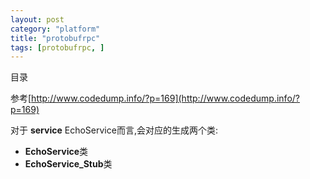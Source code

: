 ```yaml
---
layout: post
category: "platform"
title: "protobufrpc"
tags: [protobufrpc, ]
---
```


目录

<!-- TOC -->


<!-- /TOC -->

参考[http://www.codedump.info/?p=169](http://www.codedump.info/?p=169)

对于 **service** EchoService而言,会对应的生成两个类: 
+ **EchoService**类
+ **EchoService_Stub**类


